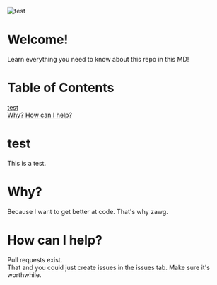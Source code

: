 ![test](https://paperandinkprinting.com/wp-content/uploads/2019/08/canstockphoto22402523-arcos-creator.com_-1024x1024.jpg)
# Welcome!
Learn everything you need to know about this repo in this MD!
# Table of Contents
[test](#test)  
[Why?](#why)
[How can I help?](#how-can-i-help)

# test
This is a test.
# Why?
Because I want to get better at code. That's why zawg.
# How can I help?
Pull requests exist.  
That and you could just create issues in the issues tab.
Make sure it's worthwhile.

